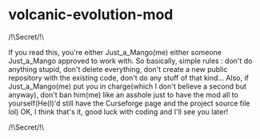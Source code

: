 # volcanic-evolution-mod

/!\Secret/!\

If you read this, you're either Just_a_Mango(me) either someone Just_a_Mango approved to work with.
So basically, simple rules : don't do anything stupid, don't delete everything, don't create a new public repository with the existing code, don't do any stuff of that kind...
Also, if Just_a_Mango(me) put you in charge(which I don't believe a second but anyway), don't ban him(me) like an asshole just to have the mod all to yourself(He(I)'d still have the Curseforge page and the project source file lol)
OK, I think that's it, good luck with coding and I'll see you later!

/!\Secret/!\
